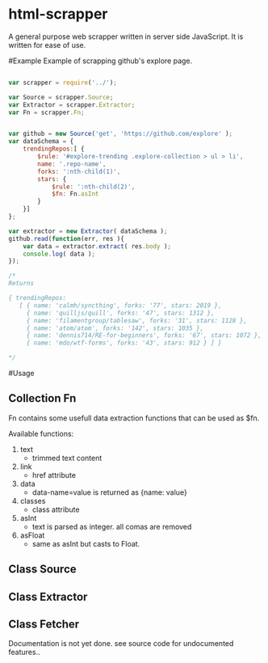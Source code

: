 html-scrapper
=============

A general purpose web scrapper written in server side JavaScript. It is written for ease of use.

#Example 
Example of scrapping github's explore page.

```js

var scrapper = require('../');

var Source = scrapper.Source;
var Extractor = scrapper.Extractor;
var Fn = scrapper.Fn;


var github = new Source('get', 'https://github.com/explore' );
var dataSchema = {
    trendingRepos:[ {
        $rule: '#explore-trending .explore-collection > ul > li',
        name: '.repo-name',
        forks: ':nth-child(1)',
        stars: {
            $rule: ':nth-child(2)',
            $fn: Fn.asInt
        }
    }]
};

var extractor = new Extractor( dataSchema );
github.read(function(err, res ){
    var data = extractor.extract( res.body );
    console.log( data );
});

/*
Returns

{ trendingRepos: 
   [ { name: 'calmh/syncthing', forks: '77', stars: 2019 },
     { name: 'quilljs/quill', forks: '47', stars: 1312 },
     { name: 'filamentgroup/tablesaw', forks: '31', stars: 1128 },
     { name: 'atom/atom', forks: '142', stars: 1035 },
     { name: 'dennis714/RE-for-beginners', forks: '67', stars: 1072 },
     { name: 'mdo/wtf-forms', forks: '43', stars: 912 } ] }

*/

```

#Usage

## Collection Fn

Fn contains some usefull data extraction functions that can be used as $fn.

Available functions:

1. text
    * trimmed text content
2. link 
    * href attribute
3. data 
    * data-name=value is returned as {name: value}
4. classes 
    * class attribute
5. asInt 
    * text is parsed as integer. all comas are removed
6. asFloat
    * same as asInt but casts to Float.

## Class Source

## Class Extractor

## Class Fetcher

Documentation is not yet done.
see source code for undocumented features..

